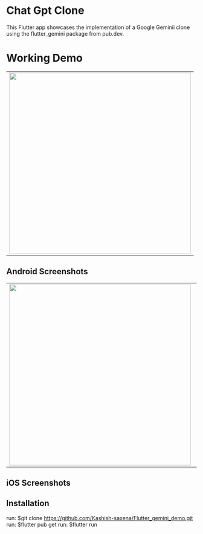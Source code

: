 # Chat Gpt Clone

This Flutter app showcases the implementation of a Google Geminii clone using the flutter_gemini package from pub.dev. 

# Working Demo

<table>
<tr>
<td><img src="https://github.com/Kashish-saxena/Flutter_gemini_demo/blob/master/media/gemini_demo.gif" height="480px"></td>
</tr>
</table>

## Android Screenshots
<table>
<tr>
<td><img src="https://github.com/Kashish-saxena/Flutter_gemini_demo/blob/master/screenshots/image_screenshot." height="480px"></td>
<td><img src="https://github.com/Kashish-saxena/Flutter_gemini_demo/blob/master/screenshots/text_screenshot.gif" height="480px"></td>
</tr>
</table>

## iOS Screenshots

## Installation 
run: $git clone https://github.com/Kashish-saxena/Flutter_gemini_demo.git
run: $flutter pub get
run: $flutter run
